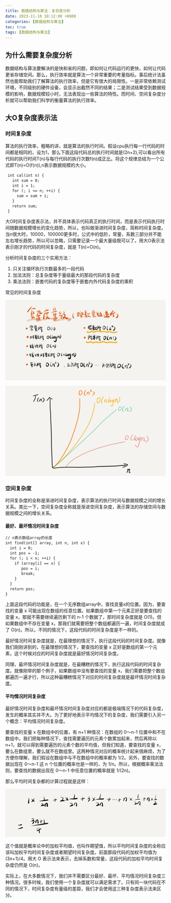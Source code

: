 ```yaml
---
title: 数据结构与算法：复杂度分析
date: 2023-11-10 10:12:00 +0800
categories: [数据结构与算法]
toc: true
tags: [数据结构与算法]
---
```


## 为什么需要复杂度分析

数据结构与算法要解决的是快和省的问题，即如何让代码运行的更快，如何让代码更省存储空间。那么，执行效率就是算法一个非常重要的考量指标。事后统计法虽然也能帮助我们了解算法的执行效率，但是它有很大的局限性。一是非常依赖测试环境，不同级别的硬件设备，会显示出截然不同的结果；二是测试结果受到数据规模的影响，数据规模较小时，无法表现出一些算法的特性。而时间、空间复杂度分析就可以帮助我们科学的衡量算法的执行效率。

## 大O复杂度表示法

### 时间复杂度

算法的执行效率，粗略的讲，就是算法的执行时间。假设cpu执行每一行代码的时间都是相同的，设为1，那么下面这段代码总的执行时间就是(2n+2),可以看出所有代码的执行时间T(n)与每行代码的执行次数f(n)成正比。将这个规律总结为一个公式即T(n)=O(f(n)),n表示数据规模的大小。

```
 int cal(int n) {
   int sum = 0;
   int i = 1;
   for (; i <= n; ++i) {
     sum = sum + i;
   }
   return sum;
 }
```

大O时间复杂度表示法，并不具体表示代码真正的执行时间，而是表示代码执行时间随数据规模增长的变化趋势，所以，也叫做渐进时间复杂度，简称时间复杂度。当n很大时，10000，100000更多时，公式中的低阶，常量，系数三部分并不能左右增长趋势，所以可以忽略，只需要记录一个最大量级既可以了。用大O表示法表示刚才的代码的时间复杂度，就是 T(n)=O(n)。

分析时间复杂度的三个实用方法：

1. 只关注循环执行次数最多的一段代码
2. 加法法则：总复杂度等于量级最大的那段代码的复杂度
3. 乘法法则：嵌套代码的复杂度等于嵌套内外代码复杂度的乘积

常见的时间复杂度

![](/assets/img/complexity/001.png)

![](/assets/img/complexity/002.png)

### 空间复杂度

时间复杂度的全称是渐进时间复杂度，表示算法的执行时间与数据规模之间的增长关系。类比一下，空间复杂度全称就是渐进空间复杂度，表示算法的存储空间与数据规模之间的增长关系。

#### 最好、最坏情况时间复杂度

```
// n表示数组array的长度
int find(int[] array, int n, int x) {
  int i = 0;
  int pos = -1;
  for (; i < n; ++i) {
    if (array[i] == x) {
       pos = i;
       break;
    }
  }
  return pos;
}
```

上面这段代码的功能是，在一个无序数组array中，查找变量x的位置。因为，要查找的变量 x 可能出现在数组的任意位置。如果数组中第一个元素正好是要查找的变量 x，那就不需要继续遍历剩下的 n-1 个数据了，那时间复杂度就是 O(1)。但如果数组中不存在变量 x，那我们就需要把整个数组都遍历一遍，时间复杂度就成了 O(n)。所以，不同的情况下，这段代码的时间复杂度是不一样的。

最好情况时间复杂度就是，在最理想的情况下，执行这段代码的时间复杂度。就像我们刚刚讲到的，在最理想的情况下，要查找的变量 x 正好是数组的第一个元素，这个时候对应的时间复杂度就是最好情况时间复杂度。

同理，最坏情况时间复杂度就是，在最糟糕的情况下，执行这段代码的时间复杂度。就像刚举的那个例子，如果数组中没有要查找的变量 x，我们需要把整个数组都遍历一遍才行，所以这种最糟糕情况下对应的时间复杂度就是最坏情况时间复杂度。

#### 平均情况时间复杂度

最好情况时间复杂度和最坏情况时间复杂度对应的都是极端情况下的代码复杂度，发生的概率其实并不大。为了更好地表示平均情况下的复杂度，我们需要引入另一个概念：平均情况时间复杂度。

要查找的变量 x 在数组中的位置，有 n+1 种情况：在数组的 0～n-1 位置中和不在数组中。我们把每种情况下，查找需要遍历的元素个数累加起来，然后再除以 n+1，就可以得到需要遍历的元素个数的平均值，但我们知道，要查找的变量 x，要么在数组里，要么就不在数组里。这两种情况对应的概率统计起来很麻烦，为了方便你理解，我们假设在数组中与不在数组中的概率都为 1/2。另外，要查找的数据出现在 0～n-1 这 n 个位置的概率也是一样的，为 1/n。所以，根据概率乘法法则，要查找的数据出现在 0～n-1 中任意位置的概率就是 1/(2n)。

那么平均时间复杂都的计算过程就是这样：

![](/assets/img/complexity/003.png)

这个值就是概率论中的加权平均值，也叫作期望值，所以平均时间复杂度的全称应该叫加权平均时间复杂度或者期望时间复杂度。前面那段代码的加权平均值为 (3n+1)/4。用大 O 表示法来表示，去掉系数和常量，这段代码的加权平均时间复杂度仍然是 O(n)。

实际上，在大多数情况下，我们并不需要区分最好、最坏、平均情况时间复杂度三种情况。很多时候，我们使用一个复杂度就可以满足需求了。只有同一块代码在不同的情况下，时间复杂度有量级的差距，我们才会使用这三种复杂度表示法来区分。